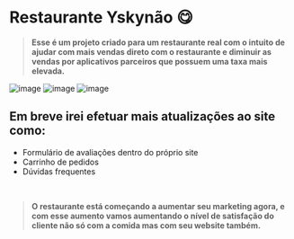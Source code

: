 # Restaurante Yskynão 😋

> **Esse é um projeto criado para um restaurante real com o intuito de ajudar com mais vendas direto com o restaurante e diminuir as vendas por aplicativos parceiros que possuem uma taxa mais elevada.**

![image](https://github.com/user-attachments/assets/c0f03914-d87d-4232-870b-725c2e06a423)
![image](https://github.com/user-attachments/assets/cc577bbb-afce-40ee-ac66-c55f9a2d20b4)
![image](https://github.com/user-attachments/assets/3f49f85d-1c66-4086-b34e-ae6f42af190e)
<br>

## Em breve irei efetuar mais atualizações ao site como:
- Formulário de avaliações dentro do próprio site
- Carrinho de pedidos
- Dúvidas frequentes
<br>

> **O restaurante está começando a aumentar seu marketing agora, e com esse aumento vamos aumentando o nível de satisfação do cliente não só com a comida mas com seu website também.**
